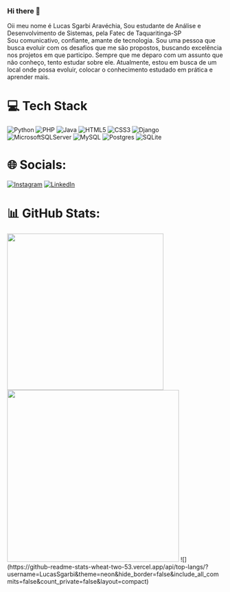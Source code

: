### Hi there 👋
Oii meu nome é Lucas Sgarbi Aravéchia, Sou estudante de Análise e Desenvolvimento de Sistemas, pela Fatec de Taquaritinga-SP   
Sou comunicativo, confiante, amante de tecnologia. Sou uma pessoa que busca evoluir com os desafios que me são propostos, buscando excelência nos projetos em que participo. Sempre que me deparo com um assunto que não conheço, tento estudar sobre ele. Atualmente, estou em busca de um local onde possa evoluir, colocar o conhecimento estudado em prática e aprender mais.
# 💻 Tech Stack
![Python](https://img.shields.io/badge/python-3670A0?style=for-the-badge&logo=python&logoColor=ffdd54) 	![PHP](https://img.shields.io/badge/php-%23777BB4.svg?style=for-the-badge&logo=php&logoColor=white) ![Java](https://img.shields.io/badge/java-%23ED8B00.svg?style=for-the-badge&logo=openjdk&logoColor=white) ![HTML5](https://img.shields.io/badge/html5-%23E34F26.svg?style=for-the-badge&logo=html5&logoColor=white) 	![CSS3](https://img.shields.io/badge/css3-%231572B6.svg?style=for-the-badge&logo=css3&logoColor=white) ![Django](https://img.shields.io/badge/django-%23092E20.svg?style=for-the-badge&logo=django&logoColor=white) ![MicrosoftSQLServer](https://img.shields.io/badge/Microsoft%20SQL%20Server-CC2927?style=for-the-badge&logo=microsoft%20sql%20server&logoColor=white) ![MySQL](https://img.shields.io/badge/mysql-%2300f.svg?style=for-the-badge&logo=mysql&logoColor=white) ![Postgres](https://img.shields.io/badge/postgres-%23316192.svg?style=for-the-badge&logo=postgresql&logoColor=white) ![SQLite](https://img.shields.io/badge/sqlite-%2307405e.svg?style=for-the-badge&logo=sqlite&logoColor=white)
# 🌐 Socials:
[![Instagram](https://img.shields.io/badge/Instagram-%23E4405F.svg?logo=Instagram&logoColor=white)](https://www.instagram.com/lucas_aravechia/) [![LinkedIn](https://img.shields.io/badge/LinkedIn-%230077B5.svg?logo=linkedin&logoColor=white)](https://www.linkedin.com/in/lucas-aravechia/) 
# 📊 GitHub Stats:
<img src="https://github-readme-stats-wheat-two-53.vercel.app/api?username=LucasSgarbi&theme=neon&hide_border=false&include_all_commits=false&count_private=false"  width="364px" />
<img src="https://github-readme-streak-stats.herokuapp.com/?user=LucasSgarbi&theme=neon&hide_border=false"  width="400px" />
![](https://github-readme-stats-wheat-two-53.vercel.app/api/top-langs/?username=LucasSgarbi&theme=neon&hide_border=false&include_all_commits=false&count_private=false&layout=compact)
